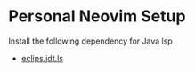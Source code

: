 # Personal Neovim Setup

Install the following dependency for Java lsp
- [eclips.jdt.ls](https://github.com/eclipse/eclipse.jdt.ls)
